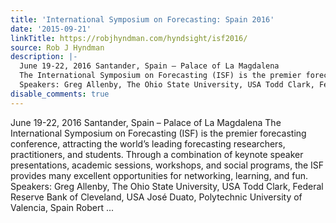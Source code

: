 ```yaml
---
title: 'International Symposium on Forecasting: Spain 2016'
date: '2015-09-21'
linkTitle: https://robjhyndman.com/hyndsight/isf2016/
source: Rob J Hyndman
description: |-
  June 19-22, 2016 Santander, Spain – Palace of La Magdalena
  The International Symposium on Forecasting (ISF) is the premier forecasting conference, attracting the world&rsquo;s leading forecasting researchers, practitioners, and students. Through a combination of keynote speaker presentations, academic sessions, workshops, and social programs, the ISF provides many excellent opportunities for networking, learning, and fun.
  Speakers: Greg Allenby, The Ohio State University, USA Todd Clark, Federal Reserve Bank of Cleveland, USA José Duato, Polytechnic University of Valencia, Spain Robert ...
disable_comments: true
---
```

June 19-22, 2016 Santander, Spain – Palace of La Magdalena
The International Symposium on Forecasting (ISF) is the premier forecasting conference, attracting the world&rsquo;s leading forecasting researchers, practitioners, and students. Through a combination of keynote speaker presentations, academic sessions, workshops, and social programs, the ISF provides many excellent opportunities for networking, learning, and fun.
Speakers: Greg Allenby, The Ohio State University, USA Todd Clark, Federal Reserve Bank of Cleveland, USA José Duato, Polytechnic University of Valencia, Spain Robert ...